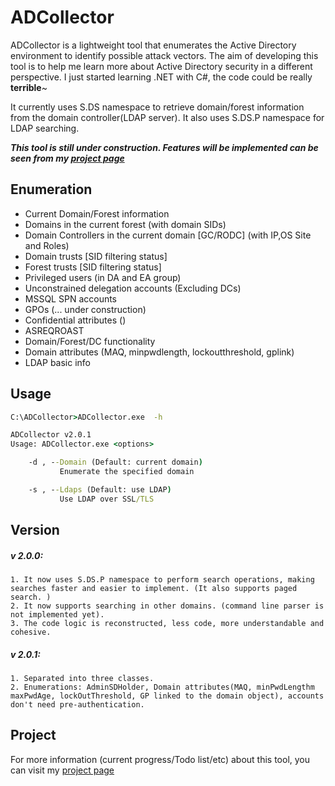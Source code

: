 # ADCollector
ADCollector is a lightweight tool that enumerates the Active Directory environment to identify possible attack vectors. The aim of developing this tool is to help me learn more about Active Directory security in a different perspective. I just started learning .NET with C#, the code could be really **terrible**~


It currently uses S.DS namespace to retrieve domain/forest information from the domain controller(LDAP server). It also uses S.DS.P namespace for LDAP searching.

_**This tool is still under construction. Features will be implemented can be seen from my [project page](https://github.com/dev-2null/ADCollector/projects/1)**_


## Enumeration
* Current Domain/Forest information
* Domains in the current forest (with domain SIDs)
* Domain Controllers in the current domain \[GC/RODC] (with IP,OS Site and Roles)
* Domain trusts [SID filtering status]
* Forest trusts [SID filtering status]
* Privileged users (in DA and EA group)
* Unconstrained delegation accounts (Excluding DCs)
* MSSQL SPN accounts
* GPOs (... under construction)
* Confidential attributes ()
* ASREQROAST
* Domain/Forest/DC functionality
* Domain attributes (MAQ, minpwdlength, lockoutthreshold, gplink)
* LDAP basic info

## Usage
```bat
C:\ADCollector>ADCollector.exe  -h

ADCollector v2.0.1
Usage: ADCollector.exe <options>

    -d , --Domain (Default: current domain)
           Enumerate the specified domain

    -s , --Ldaps (Default: use LDAP)
           Use LDAP over SSL/TLS
```


## Version
##### v 2.0.0:
    1. It now uses S.DS.P namespace to perform search operations, making searches faster and easier to implement. (It also supports paged search. )
    2. It now supports searching in other domains. (command line parser is not implemented yet).
    3. The code logic is reconstructed, less code, more understandable and cohesive.
##### v 2.0.1:
    1. Separated into three classes.
    2. Enumerations: AdminSDHolder, Domain attributes(MAQ, minPwdLengthm maxPwdAge, lockOutThreshold, GP linked to the domain object), accounts don't need pre-authentication.

## Project
For more information (current progress/Todo list/etc) about this tool, you can visit my [project page](https://github.com/dev-2null/ADCollector/projects/1)


